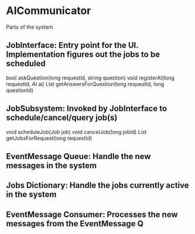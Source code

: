 # AICommunicator

Parts of the system

JobInterface: Entry point for the UI. Implementation figures out the jobs to be scheduled
------------------------------------------------------------------------------------------
bool askQuestion(long requestId, string question)
void registerAI(long requestId, AI ai)
List<AIAnswers> getAnswersForQuestion(long requestId, long questionId)


JobSubsystem: Invoked by JobInterface to schedule/cancel/query job(s)
-----------------------------------------------------------------------
void scheduleJob(Job job)
void cancelJob(long jobId)
List<Job> getJobsForRequest(long requestId)

EventMessage Queue: Handle the new messages in the system
-----------------------------------------------------------

Jobs Dictionary: Handle the jobs currently active in the system
-----------------------------------------------------------------

EventMessage Consumer: Processes the new messages from the EventMessage Q
----------------------------------------------------------------------------


